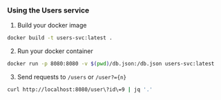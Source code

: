 ### Using the Users service


1. Build your docker image
```bash
docker build -t users-svc:latest .
```

2. Run your docker container
```bash
docker run -p 8080:8080 -v $(pwd)/db.json:/db.json users-svc:latest
```

3. Send requests to `/users` or `/user?={n}`

```bash
curl http://localhost:8080/user\?id\=9 | jq '.'
```

